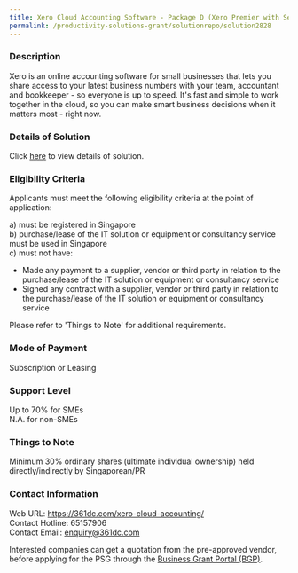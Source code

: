 ```yaml
---
title: Xero Cloud Accounting Software - Package D (Xero Premier with Setup)
permalink: /productivity-solutions-grant/solutionrepo/solution2828
---
```


### Description

Xero is an online accounting software for small businesses that lets you share access to your latest business numbers with your team, accountant and bookkeeper - so everyone is up to speed. It's fast and simple to work together in the cloud, so you can make smart business decisions when it matters most - right now.

### Details of Solution

Click <a href='https://www.gobusiness.gov.sg/images/psg/361_Degree_Xero_20210480_Desensitised_Annex_3_Part_4.pdf' target='_blank' rel='noopener'>here</a> to view details of solution.

### Eligibility Criteria

Applicants must meet the following eligibility criteria at the point of application:

a) must be registered in Singapore <br>
b) purchase/lease of the IT solution or equipment or consultancy service must be used in Singapore <br>
c) must not have:
- Made any payment to a supplier, vendor or third party in relation to the purchase/lease of the IT solution or equipment or consultancy service
- Signed any contract with a supplier, vendor or third party in relation to the purchase/lease of the IT solution or equipment or consultancy service

Please refer to 'Things to Note' for additional requirements.

### Mode of Payment
Subscription or Leasing

### Support Level
Up to 70% for SMEs <br>
N.A. for non-SMEs

### Things to Note
 Minimum 30% ordinary shares (ultimate individual ownership) held directly/indirectly by Singaporean/PR

### Contact Information
Web URL: https://361dc.com/xero-cloud-accounting/ <br>Contact Hotline: 65157906 <br>Contact Email: enquiry@361dc.com <br>

Interested companies can get a quotation from the pre-approved vendor, before applying for the PSG through the <a target='_blank' rel='noopener' href='https://www.businessgrants.gov.sg/'>Business Grant Portal (BGP)</a>.
